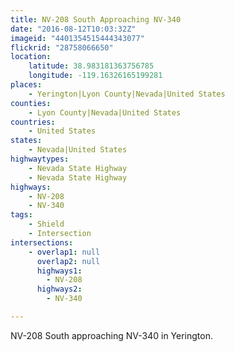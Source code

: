 ```yaml
---
title: NV-208 South Approaching NV-340
date: "2016-08-12T10:03:32Z"
imageid: "4401354515444343077"
flickrid: "28758066650"
location:
    latitude: 38.983181363756785
    longitude: -119.16326165199281
places:
    - Yerington|Lyon County|Nevada|United States
counties:
    - Lyon County|Nevada|United States
countries:
    - United States
states:
    - Nevada|United States
highwaytypes:
    - Nevada State Highway
    - Nevada State Highway
highways:
    - NV-208
    - NV-340
tags:
    - Shield
    - Intersection
intersections:
    - overlap1: null
      overlap2: null
      highways1:
        - NV-208
      highways2:
        - NV-340

---
```

NV-208 South approaching NV-340 in Yerington.